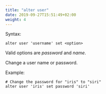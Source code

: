 ```yaml
---
title: "alter user"
date: 2019-09-27T15:51:49+02:00
weight: 4
---
```


Syntax:

	alter user 'username' set <option>

Valid options are *password* and *name*.

Change a user name or password.

Example:

	# Change the password for "iris" to "siri"
	alter user 'iris' set password 'siri'
